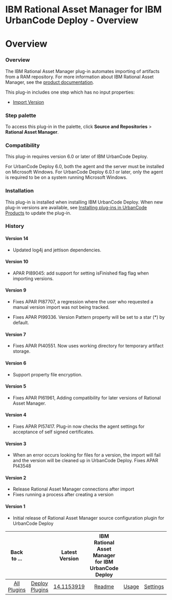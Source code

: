 
IBM Rational Asset Manager for IBM UrbanCode Deploy - Overview
==============================================================

# Overview


### Overview




The IBM Rational Asset Manager plug-in automates importing of artifacts from a RAM repository. For more information about IBM Rational Asset Manager, see the [product documentation](https://www.ibm.com/support/knowledgecenter/SSUS84).

This plug-in includes one step which has no input properties:

* [Import Version](https://urbancode.github.io/IBM-UCx-PLUGIN-DOCS/UCD/FileSystemSourceConfig/steps.html#import_version)


### Step palette

To access this plug-in in the palette, click **Source and Repositories** > **Rational Asset Manager**.

### Compatibility

This plug-in requires version 6.0 or later of IBM UrbanCode Deploy.

For UrbanCode Deploy 6.0, both the agent and the server must be installed on Microsoft Windows. For UrbanCode Deploy 6.0.1 or later, only the agent is required to be on a system running Microsoft Windows.

### Installation

This plug-in is installed when installing IBM UrbanCode Deploy. When new plug-in versions are available, see [Installing plug-ins in UrbanCode Products](https://community.ibm.com/community/user/wasdevops/blogs/laurel-dickson-bull1/2022/06/13/install-plugins "Installing plug-ins in UrbanCode Deploy") to update the plug-in.

### History

#### Version 14

* Updated log4j and jettison dependencies.

#### Version 10

* APAR PI89045: add support for setting isFinished flag flag when importing versions.

#### Version 9

* Fixes APAR PI87707, a regression where the user who requested a manual version import was not being tracked.

* Fixes APAR PI99336. Version Pattern property will be set to a star (\*) by default.

#### Version 7

* Fixes APAR PI40551. Now uses working directory for temporary artifact storage.

#### Version 6

* Support property file encryption.

#### Version 5

* Fixes APAR PI61961, Adding compatibility for later versions of Rational Asset Manager.

#### Version 4

* Fixes APAR PI57417. Plug-in now checks the agent settings for acceptance of self signed certificates.

#### Version 3

* When an error occurs looking for files for a version, the import will fail and the version will be cleaned up in UrbanCode Deploy. Fixes APAR PI43548

#### Version 2

* Release Rational Asset Manager connections after import
* Fixes running a process after creating a version

#### Version 1

* Initial release of Rational Asset Manager source configuration plugin for UrbanCode Deploy

|Back to ...||Latest Version|IBM Rational Asset Manager for IBM UrbanCode Deploy ||||
| :---: | :---: | :---: | :---: | :---: | :---: | :---: |
|[All Plugins](../../index.md)|[Deploy Plugins](../README.md)|[14.1153919](https://raw.githubusercontent.com/UrbanCode/IBM-UCD-PLUGINS/main/files/RAMSourceConfig/ucd-RAMSourceConfig-14.1153919.zip)|[Readme](README.md)|[Usage](usage.md)|[Settings](settings.md)|[Downloads](downloads.md)|
